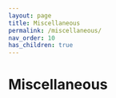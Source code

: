 ```yaml
---
layout: page
title: Miscellaneous
permalink: /miscellaneous/
nav_order: 10
has_children: true
---
```


# Miscellaneous

